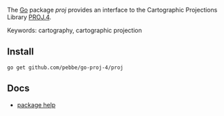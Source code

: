 The [Go](http://golang.org/) package _proj_ provides an interface to the Cartographic Projections Library [PROJ.4](http://trac.osgeo.org/proj/).

Keywords: cartography, cartographic projection

## Install

    go get github.com/pebbe/go-proj-4/proj

## Docs

 * [package help](http://godoc.org/github.com/pebbe/go-proj-4/proj)
